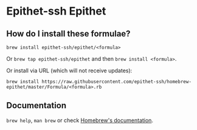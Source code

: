 # Epithet-ssh Epithet

## How do I install these formulae?
`brew install epithet-ssh/epithet/<formula>`

Or `brew tap epithet-ssh/epithet` and then `brew install <formula>`.

Or install via URL (which will not receive updates):

```
brew install https://raw.githubusercontent.com/epithet-ssh/homebrew-epithet/master/Formula/<formula>.rb
```

## Documentation
`brew help`, `man brew` or check [Homebrew's documentation](https://docs.brew.sh).
